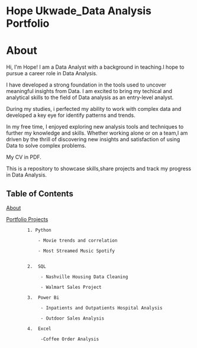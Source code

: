 # Hope Ukwade_Data Analysis Portfolio
# About
Hi, I'm Hope! I am a Data Analyst with a background in teaching.I hope to pursue a career role in Data Analysis.


I have developed a strong foundation in the tools used to uncover meaningful insights from Data. I am excited to bring my techical and analytical skills to the field of Data analysis as an entry-level analyst.


During my studies, i perfected my ability to work with complex data and developed a key eye for identify patterns and trends.

In my free time, I enjoyed exploring new analysis tools and techniques to further my knowledge and skills. Whether working alone or on a team,I am driven by the thrill of discovering new insights and satisfaction of using Data to solve complex problems.


My CV in PDF.


This is a repository to showcase skills,share projects and track my progress in Data Analysis.


## Table of Contents


   [About](#About)

  
   [Portfolio Projects](#PortfolioProject)

   
            1. Python

                - Movie trends and correlation 

                - Most Streamed Music Spotify


            2.  SQL

                 - Nashville Housing Data Cleaning

                 - Walmart Sales Project

            3.  Power Bi

                 - Inpatients and Outpatients Hospital Analysis

                 - Outdoor Sales Analysis

            4.  Excel 

                 -Coffee Order Analysis
                 
       
